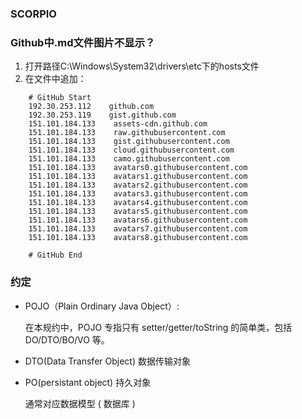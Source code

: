 ### SCORPIO

### Github中.md文件图片不显示？
1. 打开路径C:\Windows\System32\drivers\etc下的hosts文件
2. 在文件中追加：
```
    # GitHub Start 
    192.30.253.112    github.com 
    192.30.253.119    gist.github.com
    151.101.184.133    assets-cdn.github.com
    151.101.184.133    raw.githubusercontent.com
    151.101.184.133    gist.githubusercontent.com
    151.101.184.133    cloud.githubusercontent.com
    151.101.184.133    camo.githubusercontent.com
    151.101.184.133    avatars0.githubusercontent.com
    151.101.184.133    avatars1.githubusercontent.com
    151.101.184.133    avatars2.githubusercontent.com
    151.101.184.133    avatars3.githubusercontent.com
    151.101.184.133    avatars4.githubusercontent.com
    151.101.184.133    avatars5.githubusercontent.com
    151.101.184.133    avatars6.githubusercontent.com
    151.101.184.133    avatars7.githubusercontent.com
    151.101.184.133    avatars8.githubusercontent.com
     
    # GitHub End
```
### 约定
- POJO（Plain Ordinary Java Object）:

    在本规约中，POJO 专指只有 setter/getter/toString 的简单类，包括 DO/DTO/BO/VO 等。

- DTO(Data Transfer Object) 数据传输对象
- PO(persistant object) 持久对象

    通常对应数据模型 ( 数据库 )
    
    